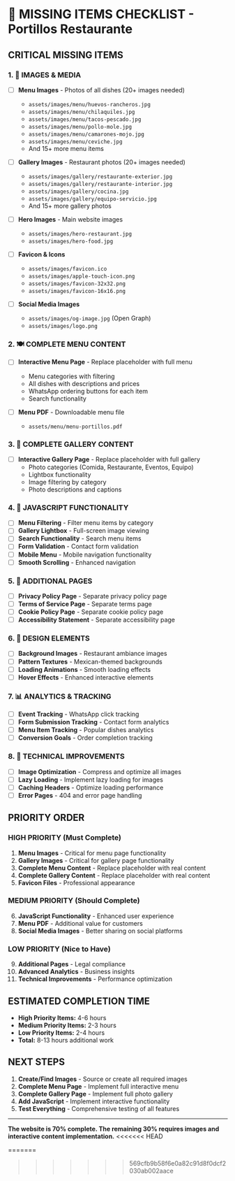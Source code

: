# 🚨 MISSING ITEMS CHECKLIST - Portillos Restaurante

## **CRITICAL MISSING ITEMS**

### **1. 📸 IMAGES & MEDIA**
- [ ] **Menu Images** - Photos of all dishes (20+ images needed)
  - `assets/images/menu/huevos-rancheros.jpg`
  - `assets/images/menu/chilaquiles.jpg`
  - `assets/images/menu/tacos-pescado.jpg`
  - `assets/images/menu/pollo-mole.jpg`
  - `assets/images/menu/camarones-mojo.jpg`
  - `assets/images/menu/ceviche.jpg`
  - And 15+ more menu items

- [ ] **Gallery Images** - Restaurant photos (20+ images needed)
  - `assets/images/gallery/restaurante-exterior.jpg`
  - `assets/images/gallery/restaurante-interior.jpg`
  - `assets/images/gallery/cocina.jpg`
  - `assets/images/gallery/equipo-servicio.jpg`
  - And 15+ more gallery photos

- [ ] **Hero Images** - Main website images
  - `assets/images/hero-restaurant.jpg`
  - `assets/images/hero-food.jpg`

- [ ] **Favicon & Icons**
  - `assets/images/favicon.ico`
  - `assets/images/apple-touch-icon.png`
  - `assets/images/favicon-32x32.png`
  - `assets/images/favicon-16x16.png`

- [ ] **Social Media Images**
  - `assets/images/og-image.jpg` (Open Graph)
  - `assets/images/logo.png`

### **2. 🍽️ COMPLETE MENU CONTENT**
- [ ] **Interactive Menu Page** - Replace placeholder with full menu
  - Menu categories with filtering
  - All dishes with descriptions and prices
  - WhatsApp ordering buttons for each item
  - Search functionality

- [ ] **Menu PDF** - Downloadable menu file
  - `assets/menu/menu-portillos.pdf`

### **3. 📸 COMPLETE GALLERY CONTENT**
- [ ] **Interactive Gallery Page** - Replace placeholder with full gallery
  - Photo categories (Comida, Restaurante, Eventos, Equipo)
  - Lightbox functionality
  - Image filtering by category
  - Photo descriptions and captions

### **4. 📱 JAVASCRIPT FUNCTIONALITY**
- [ ] **Menu Filtering** - Filter menu items by category
- [ ] **Gallery Lightbox** - Full-screen image viewing
- [ ] **Search Functionality** - Search menu items
- [ ] **Form Validation** - Contact form validation
- [ ] **Mobile Menu** - Mobile navigation functionality
- [ ] **Smooth Scrolling** - Enhanced navigation

### **5. 📄 ADDITIONAL PAGES**
- [ ] **Privacy Policy Page** - Separate privacy policy page
- [ ] **Terms of Service Page** - Separate terms page
- [ ] **Cookie Policy Page** - Separate cookie policy page
- [ ] **Accessibility Statement** - Separate accessibility page

### **6. 🎨 DESIGN ELEMENTS**
- [ ] **Background Images** - Restaurant ambiance images
- [ ] **Pattern Textures** - Mexican-themed backgrounds
- [ ] **Loading Animations** - Smooth loading effects
- [ ] **Hover Effects** - Enhanced interactive elements

### **7. 📊 ANALYTICS & TRACKING**
- [ ] **Event Tracking** - WhatsApp click tracking
- [ ] **Form Submission Tracking** - Contact form analytics
- [ ] **Menu Item Tracking** - Popular dishes analytics
- [ ] **Conversion Goals** - Order completion tracking

### **8. 🔧 TECHNICAL IMPROVEMENTS**
- [ ] **Image Optimization** - Compress and optimize all images
- [ ] **Lazy Loading** - Implement lazy loading for images
- [ ] **Caching Headers** - Optimize loading performance
- [ ] **Error Pages** - 404 and error page handling

## **PRIORITY ORDER**

### **HIGH PRIORITY (Must Complete)**
1. **Menu Images** - Critical for menu page functionality
2. **Gallery Images** - Critical for gallery page functionality
3. **Complete Menu Content** - Replace placeholder with real content
4. **Complete Gallery Content** - Replace placeholder with real content
5. **Favicon Files** - Professional appearance

### **MEDIUM PRIORITY (Should Complete)**
6. **JavaScript Functionality** - Enhanced user experience
7. **Menu PDF** - Additional value for customers
8. **Social Media Images** - Better sharing on social platforms

### **LOW PRIORITY (Nice to Have)**
9. **Additional Pages** - Legal compliance
10. **Advanced Analytics** - Business insights
11. **Technical Improvements** - Performance optimization

## **ESTIMATED COMPLETION TIME**

- **High Priority Items:** 4-6 hours
- **Medium Priority Items:** 2-3 hours  
- **Low Priority Items:** 2-4 hours
- **Total:** 8-13 hours additional work

## **NEXT STEPS**

1. **Create/Find Images** - Source or create all required images
2. **Complete Menu Page** - Implement full interactive menu
3. **Complete Gallery Page** - Implement full photo gallery
4. **Add JavaScript** - Implement interactive functionality
5. **Test Everything** - Comprehensive testing of all features

---

**The website is 70% complete. The remaining 30% requires images and interactive content implementation.**
<<<<<<< HEAD

=======
>>>>>>> 569cfb9b58f6e0a82c91d8f0dcf2030ab002aace
